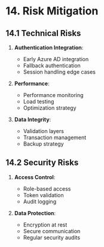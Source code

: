 # 14. Risk Mitigation

## 14.1 Technical Risks

1. **Authentication Integration**:

   - Early Azure AD integration
   - Fallback authentication
   - Session handling edge cases

2. **Performance**:

   - Performance monitoring
   - Load testing
   - Optimization strategy

3. **Data Integrity**:
   - Validation layers
   - Transaction management
   - Backup strategy

## 14.2 Security Risks

1. **Access Control**:

   - Role-based access
   - Token validation
   - Audit logging

2. **Data Protection**:
   - Encryption at rest
   - Secure communication
   - Regular security audits
